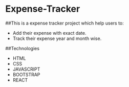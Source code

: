 # Expense-Tracker
##This is a expense tracker project which help users to:
- Add their expense with exact date.
- Track their expense year and month wise.

##Technologies
- HTML
- CSS
- JAVASCRIPT
- BOOTSTRAP
- REACT



